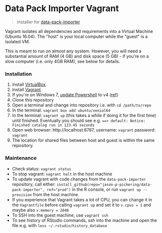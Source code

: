 # Data Pack Importer Vagrant

> Installer for [data-pack-importer](https://github.com/jason-p-pickering/data-pack-importer)

Vagrant isolates all dependencies and requirements into a Virtual Machine (Ubuntu 16.04). The "host" is your local computer while the "guest" is a isolated VM. 

This is meant to run on almost any system. However, you will need a substantial amount of RAM (4 GB) and disk space (5 GB) - if you're on a slow computer (i.e. only 4GB RAM), see below for details.

### Installation

1. Install [VirtualBox](https://www.virtualbox.org/wiki/Downloads).
2. Install [Vagrant](https://www.vagrantup.com/downloads).
3. If you're on Windows 7, [update Powershell](https://docs.microsoft.com/en-us/powershell/scripting/setup/installing-windows-powershell?view=powershell-6#upgrading-existing-windows-powershell) to v4 ([ref](https://github.com/hashicorp/vagrant/issues/8777))
4. Clone this repository
5. Open a terminal and change into repository i.e. with `cd /path/to/repo`
6. In the terminal: `vagrant box add ubuntu/xenial64`
7. In the terminal: `vagrant up` (this takes a while if doing it for the first time) until finished. Eventually you should see e.g. `==> default: Notice: Finished catalog run in 123.45 seconds`
8. Open web browser: http://localhost:8787, username: `vagrant` password: `vagrant`
9. The location for shared files between host and guest is within the same repository. 


### Maintenance

- Check status: `vagrant status`
- To stop vagrant: `vagrant halt` in the host machine
- To update vagrant with code changes from the `data-pack-importer` repository, call either: `install_github(repo="jason-p-pickering/data-pack-importer", ref="prod")` in the R console, or run `vagrant up --provision` from the host machine.
- If you experience that Vagrant takes a lot of CPU, you can change it in the `Vagrantfile` before calling `vagrant up` and set it to `v.cpus = 1` and maybe also `v.memory = 2048`
- To SSH into the guest machine, use `vagrant ssh`
- To see history of RStudio commands, ssh into the machine and open the file e.g. with `less ~/.rstudio/history_database`
